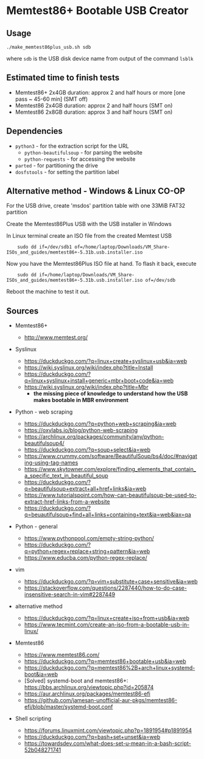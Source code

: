 # Memtest86+ Bootable USB Creator

## Usage

    ./make_memtest86plus_usb.sh sdb

where `sdb` is the USB disk device name from output of the command `lsblk`

## Estimated time to finish tests

- Memtest86+ 2x4GB duration: approx 2 and half hours or more [one pass ~ 45-60 min] (SMT off)
- Memtest86 2x4GB duration: approx 2 and half hours (SMT on)
- Memtest86 2x8GB duration: approx 3 and half hours (SMT on)

## Dependencies

- `python3` - for the extraction script for the URL
    - `python-beautifulsoup` - for parsing the website
    - `python-requests` - for accessing the website
- `parted` - for partitioning the drive
- `dosfstools` - for setting the partition label

## Alternative method - Windows & Linux CO-OP

For the USB drive, create 'msdos' partition table with one 33MiB FAT32 partition

Create the Memtest86Plus USB with the USB installer in Windows

In Linux terminal create an ISO file from the created Memtest USB

        sudo dd if=/dev/sdb1 of=/home/laptop/Downloads/VM_Share-ISOs_and_guides/memtest86+-5.31b.usb.installer.iso

Now you have the Memtest86Plus ISO file at hand. To flash it back, execute

        sudo dd if=/home/laptop/Downloads/VM_Share-ISOs_and_guides/memtest86+-5.31b.usb.installer.iso of=/dev/sdb

Reboot the machine to test it out.

## Sources

- Memtest86+
    - http://www.memtest.org/

- Syslinux
    - https://duckduckgo.com/?q=linux+create+syslinux+usb&ia=web
    - https://wiki.syslinux.org/wiki/index.php?title=Install
    - https://duckduckgo.com/?q=linux+syslinux+install+generic+mbr+boot+code&ia=web
    - https://wiki.syslinux.org/wiki/index.php?title=Mbr
        - **the missing piece of knowledge to understand how the USB makes bootable in MBR environment**

- Python - web scraping
    - https://duckduckgo.com/?q=python+web+scraping&ia=web
    - https://oxylabs.io/blog/python-web-scraping
    - https://archlinux.org/packages/community/any/python-beautifulsoup4/
    - https://duckduckgo.com/?q=soup+select&ia=web
    - https://www.crummy.com/software/BeautifulSoup/bs4/doc/#navigating-using-tag-names
    - https://www.skytowner.com/explore/finding_elements_that_contain_a_specific_text_in_beautiful_soup
    - https://duckduckgo.com/?q=beautifulsoup+extract+all+href+links&ia=web
    - https://www.tutorialspoint.com/how-can-beautifulsoup-be-used-to-extract-href-links-from-a-website
    - https://duckduckgo.com/?q=beuautifulsoup+find+all+links+containing+text&ia=web&iax=qa

- Python - general
    - https://www.pythonpool.com/empty-string-python/
    - https://duckduckgo.com/?q=python+regex+replace+string+pattern&ia=web
    - https://www.educba.com/python-regex-replace/

- vim
    - https://duckduckgo.com/?q=vim+substitute+case+sensitive&ia=web
    - https://stackoverflow.com/questions/2287440/how-to-do-case-insensitive-search-in-vim#2287449

- alternative method
    - https://duckduckgo.com/?q=linux+create+iso+from+usb&ia=web
    - https://www.tecmint.com/create-an-iso-from-a-bootable-usb-in-linux/

- Memtest86
    - https://www.memtest86.com/
    - https://duckduckgo.com/?q=memtest86+bootable+usb&ia=web
    - https://duckduckgo.com/?q=memtest86%2B+arch+linux+systemd-boot&ia=web
    - [Solved] systemd-boot and memtest86+: https://bbs.archlinux.org/viewtopic.php?id=205874
    - https://aur.archlinux.org/packages/memtest86-efi
    - https://github.com/jamesan-unofficial-aur-pkgs/memtest86-efi/blob/master/systemd-boot.conf
- Shell scripting
    - https://forums.linuxmint.com/viewtopic.php?p=1891954#p1891954
    - https://duckduckgo.com/?q=bash+set+unset&ia=web
    - https://towardsdev.com/what-does-set-u-mean-in-a-bash-script-52b048271741

